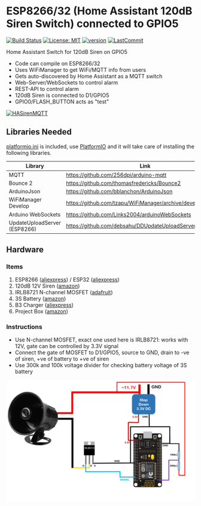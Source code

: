 # ESP8266/32 (Home Assistant 120dB Siren Switch) connected to GPIO5

[![Build Status](https://travis-ci.com/debsahu/HASirenMQTT.svg?branch=master)](https://travis-ci.com/debsahu/HASirenMQTT) [![License: MIT](https://img.shields.io/github/license/debsahu/HASirenMQTT.svg)](https://opensource.org/licenses/MIT) [![version](https://img.shields.io/github/release/debsahu/HASirenMQTT.svg)](https://github.com/debsahu/HASirenMQTT/releases) [![LastCommit](https://img.shields.io/github/last-commit/debsahu/HASirenMQTT.svg?style=social)](https://github.com/debsahu/HASirenMQTT/commits/master)

Home Assistant Switch for 120dB Siren on GPIO5

- Code can compile on ESP8266/32
- Uses WiFiManager to get WiFi/MQTT info from users
- Gets auto-discovered by Home Assistant as a MQTT switch
- Web-Server/WebSockets to control alarm
- REST-API to control alarm
- 120dB Siren is connected to D1/GPIO5
- GPIO0/FLASH_BUTTON acts as "test"

[![HASirenMQTT](https://img.youtube.com/vi/XXXXXXX/0.jpg)](https://www.youtube.com/watch?v=XXXXXXXX)

## Libraries Needed

[platformio.ini](https://github.com/debsahu/HASirenMQTT/blob/master/platformio.ini) is included, use [PlatformIO](https://platformio.org/platformio-ide) and it will take care of installing the following libraries.

| Library                     | Link                                                                                              |
|-----------------------------|---------------------------------------------------------------------------------------------------|
|MQTT                         |https://github.com/256dpi/arduino-mqtt                                                             |
|Bounce 2                     |https://github.com/thomasfredericks/Bounce2                                                        |
|ArduinoJson                  |https://github.com/bblanchon/ArduinoJson                                                           |
|WiFiManager Develop          |https://github.com/tzapu/WiFiManager/archive/development.zip                                       |
|Arduino WebSockets           |https://github.com/Links2004/arduinoWebSockets                                                     |
|UpdateUploadServer (ESP8266) |https://github.com/debsahu/DDUpdateUploadServer                                                    |

## Hardware

### Items

1. ESP8266 ([aliexpress](https://www.aliexpress.com/item/ESP8266-CH340G-CH340-G-NodeMcu-V3-Lua-Wireless-WIFI-Module-Micro-USB-Connector-Development-Board-CP2102/32965931916.html)) / ESP32 ([aliexpress](https://www.aliexpress.com/item/32808551116.html))
2. 120dB 12V Siren ([amazon](https://www.amazon.com/gp/product/B07P1FNJTG))
3. IRLB8721 N-channel MOSFET ([adafruit](https://www.adafruit.com/product/355))
4. 3S Battery ([amazon](https://www.amazon.com/gp/product/B07GF63645))
5. B3 Charger ([aliexpress](https://www.aliexpress.com/item/32827966737.html))
6. Project Box ([amazon](https://www.amazon.com/gp/product/B0002BSRIO))

### Instructions

- Use N-channel MOSFET, exact one used here is IRLB8721: works with 12V, gate can be controlled by 3.3V signal
- Connect the gate of MOSFET to D1/GPIO5, source to GND, drain to -ve of siren, +ve of battery to +ve of siren
- Use 300k and 100k voltage divider for checking battery voltage of 3S battery

![schematic](https://github.com/debsahu/HASirenMQTT/blob/master/doc/schematic.png)
